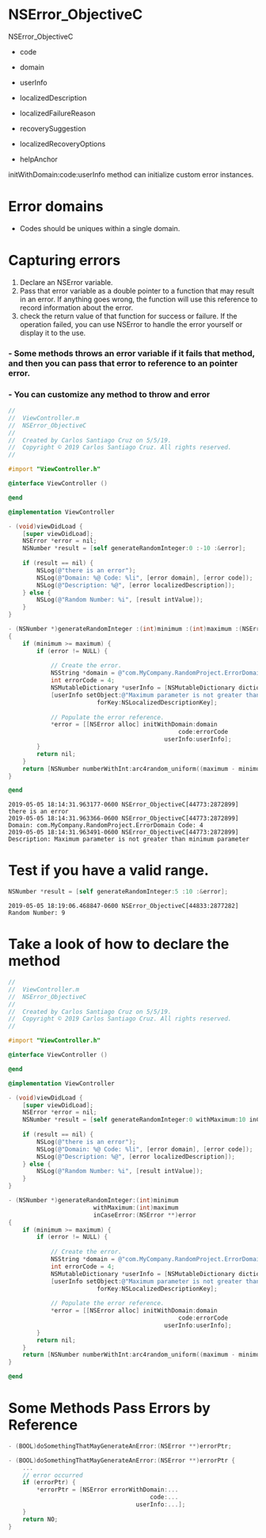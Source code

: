 # NSError_ObjectiveC
NSError_ObjectiveC

- code
- domain
- userInfo

- localizedDescription
- localizedFailureReason
- recoverySuggestion
- localizedRecoveryOptions
- helpAnchor

initWithDomain:code:userInfo method can initialize custom error instances.

# Error domains

- Codes should be uniques within a single domain.

# Capturing errors

1. Declare an NSError variable.
2. Pass that error variable as a double pointer to a function that may result in an error. If anything goes wrong, the function will use this reference to record information about the error.
3. check the return value of that function for success or failure. If the operation failed, you can use NSError to handle the error yourself or display it to the use.

### - Some methods throws an error variable if it fails that method, and then you can pass that error to reference to an pointer error.
### - You can customize any method to throw and error

``` objective-c
//
//  ViewController.m
//  NSError_ObjectiveC
//
//  Created by Carlos Santiago Cruz on 5/5/19.
//  Copyright © 2019 Carlos Santiago Cruz. All rights reserved.
//

#import "ViewController.h"

@interface ViewController ()

@end

@implementation ViewController

- (void)viewDidLoad {
    [super viewDidLoad];
    NSError *error = nil;
    NSNumber *result = [self generateRandomInteger:0 :-10 :&error];
    
    if (result == nil) {
        NSLog(@"there is an error");
        NSLog(@"Domain: %@ Code: %li", [error domain], [error code]);
        NSLog(@"Description: %@", [error localizedDescription]);
    } else {
        NSLog(@"Random Number: %i", [result intValue]);
    }
}

- (NSNumber *)generateRandomInteger :(int)minimum :(int)maximum :(NSError **)error
{
    if (minimum >= maximum) {
        if (error != NULL) {
            
            // Create the error.
            NSString *domain = @"com.MyCompany.RandomProject.ErrorDomain";
            int errorCode = 4;
            NSMutableDictionary *userInfo = [NSMutableDictionary dictionary];
            [userInfo setObject:@"Maximum parameter is not greater than minimum parameter"
                         forKey:NSLocalizedDescriptionKey];
            
            // Populate the error reference.
            *error = [[NSError alloc] initWithDomain:domain
                                                code:errorCode
                                            userInfo:userInfo];
        }
        return nil;
    }
    return [NSNumber numberWithInt:arc4random_uniform((maximum - minimum) + 1) + minimum];
}

@end
```

``` console
2019-05-05 18:14:31.963177-0600 NSError_ObjectiveC[44773:2872899] there is an error
2019-05-05 18:14:31.963366-0600 NSError_ObjectiveC[44773:2872899] Domain: com.MyCompany.RandomProject.ErrorDomain Code: 4
2019-05-05 18:14:31.963491-0600 NSError_ObjectiveC[44773:2872899] Description: Maximum parameter is not greater than minimum parameter
```

# Test if you have a valid range.

``` objective-c
NSNumber *result = [self generateRandomInteger:5 :10 :&error];
```


``` console
2019-05-05 18:19:06.468847-0600 NSError_ObjectiveC[44833:2877282] Random Number: 9
```

# Take a look of how to declare the method

``` objective-c
//
//  ViewController.m
//  NSError_ObjectiveC
//
//  Created by Carlos Santiago Cruz on 5/5/19.
//  Copyright © 2019 Carlos Santiago Cruz. All rights reserved.
//

#import "ViewController.h"

@interface ViewController ()

@end

@implementation ViewController

- (void)viewDidLoad {
    [super viewDidLoad];
    NSError *error = nil;
    NSNumber *result = [self generateRandomInteger:0 withMaximum:10 inCaseError:&error];
    
    if (result == nil) {
        NSLog(@"there is an error");
        NSLog(@"Domain: %@ Code: %li", [error domain], [error code]);
        NSLog(@"Description: %@", [error localizedDescription]);
    } else {
        NSLog(@"Random Number: %i", [result intValue]);
    }
}

- (NSNumber *)generateRandomInteger:(int)minimum
                        withMaximum:(int)maximum
                        inCaseError:(NSError **)error
{
    if (minimum >= maximum) {
        if (error != NULL) {
            
            // Create the error.
            NSString *domain = @"com.MyCompany.RandomProject.ErrorDomain";
            int errorCode = 4;
            NSMutableDictionary *userInfo = [NSMutableDictionary dictionary];
            [userInfo setObject:@"Maximum parameter is not greater than minimum parameter"
                         forKey:NSLocalizedDescriptionKey];
            
            // Populate the error reference.
            *error = [[NSError alloc] initWithDomain:domain
                                                code:errorCode
                                            userInfo:userInfo];
        }
        return nil;
    }
    return [NSNumber numberWithInt:arc4random_uniform((maximum - minimum) + 1) + minimum];
}

@end
```

# Some Methods Pass Errors by Reference

``` objective-c
- (BOOL)doSomethingThatMayGenerateAnError:(NSError **)errorPtr;
```

``` objective-c
- (BOOL)doSomethingThatMayGenerateAnError:(NSError **)errorPtr {
    ...
    // error occurred
    if (errorPtr) {
        *errorPtr = [NSError errorWithDomain:...
                                        code:...
                                    userInfo:...];
    }
    return NO;
}
```






